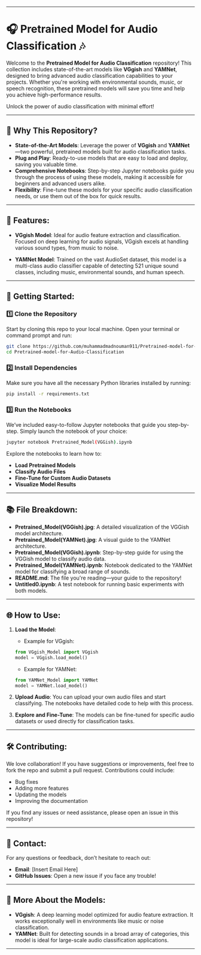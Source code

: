 
---

# 🎧 **Pretrained Model for Audio Classification** 🎶

Welcome to the **Pretrained Model for Audio Classification** repository! This collection includes state-of-the-art models like **VGgish** and **YAMNet**, designed to bring advanced audio classification capabilities to your projects. Whether you're working with environmental sounds, music, or speech recognition, these pretrained models will save you time and help you achieve high-performance results.

Unlock the power of audio classification with minimal effort!

---

## 🚀 **Why This Repository?**

* **State-of-the-Art Models**: Leverage the power of **VGgish** and **YAMNet**—two powerful, pretrained models built for audio classification tasks.
* **Plug and Play**: Ready-to-use models that are easy to load and deploy, saving you valuable time.
* **Comprehensive Notebooks**: Step-by-step Jupyter notebooks guide you through the process of using these models, making it accessible for beginners and advanced users alike.
* **Flexibility**: Fine-tune these models for your specific audio classification needs, or use them out of the box for quick results.

---

## 🔧 **Features**:

* **VGgish Model**: Ideal for audio feature extraction and classification. Focused on deep learning for audio signals, VGgish excels at handling various sound types, from music to noise.

* **YAMNet Model**: Trained on the vast AudioSet dataset, this model is a multi-class audio classifier capable of detecting 521 unique sound classes, including music, environmental sounds, and human speech.

---

## 🌟 **Getting Started**:

### 1️⃣ **Clone the Repository**

Start by cloning this repo to your local machine. Open your terminal or command prompt and run:

```bash
git clone https://github.com/muhammadmadnouman911/Pretrained-model-for-Audio-Classification.git
cd Pretrained-model-for-Audio-Classification
```

### 2️⃣ **Install Dependencies**

Make sure you have all the necessary Python libraries installed by running:

```bash
pip install -r requirements.txt
```

### 3️⃣ **Run the Notebooks**

We’ve included easy-to-follow Jupyter notebooks that guide you step-by-step. Simply launch the notebook of your choice:

```bash
jupyter notebook Pretrained_Model(VGGish).ipynb
```

Explore the notebooks to learn how to:

* **Load Pretrained Models**
* **Classify Audio Files**
* **Fine-Tune for Custom Audio Datasets**
* **Visualize Model Results**

---

## 📚 **File Breakdown**:

* **Pretrained\_Model(VGGish).jpg**: A detailed visualization of the VGGish model architecture.
* **Pretrained\_Model(YAMNet).jpg**: A visual guide to the YAMNet architecture.
* **Pretrained\_Model(VGGish).ipynb**: Step-by-step guide for using the VGGish model to classify audio data.
* **Pretrained\_Model(YAMNet).ipynb**: Notebook dedicated to the YAMNet model for classifying a broad range of sounds.
* **README.md**: The file you're reading—your guide to the repository!
* **Untitled0.ipynb**: A test notebook for running basic experiments with both models.

---

## 🌐 **How to Use**:

1. **Load the Model**:

   * Example for VGgish:

   ```python
   from VGgish_Model import VGgish
   model = VGgish.load_model()
   ```

   * Example for YAMNet:

   ```python
   from YAMNet_Model import YAMNet
   model = YAMNet.load_model()
   ```

2. **Upload Audio**: You can upload your own audio files and start classifying. The notebooks have detailed code to help with this process.

3. **Explore and Fine-Tune**: The models can be fine-tuned for specific audio datasets or used directly for classification tasks.

---

## 🛠 **Contributing**:

We love collaboration! If you have suggestions or improvements, feel free to fork the repo and submit a pull request. Contributions could include:

* Bug fixes
* Adding more features
* Updating the models
* Improving the documentation

If you find any issues or need assistance, please open an issue in this repository!

---

## 📧 **Contact**:

For any questions or feedback, don’t hesitate to reach out:

* **Email**: \[Insert Email Here]
* **GitHub Issues**: Open a new issue if you face any trouble!

---

## 🌟 **More About the Models**:

* **VGgish**: A deep learning model optimized for audio feature extraction. It works exceptionally well in environments like music or noise classification.
* **YAMNet**: Built for detecting sounds in a broad array of categories, this model is ideal for large-scale audio classification applications.

---

